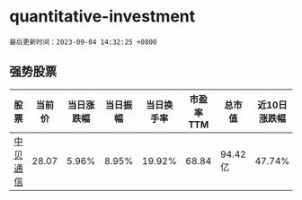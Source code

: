 # quantitative-investment

`最后更新时间：2023-09-04 14:32:25 +0800`

## 强势股票

|股票|当前价|当日涨跌幅|当日振幅|当日换手率|市盈率TTM|总市值|近10日涨跌幅|
|----|----|----|----|----|----|----|----|
|[中贝通信](https://xueqiu.com/S/SH603220)|28.07|5.96%|8.95%|19.92%|68.84|94.42亿|47.74%|
